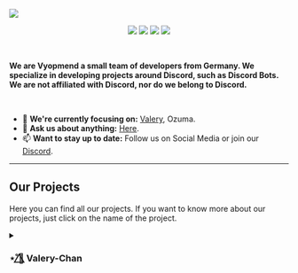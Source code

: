 <a href="#"><img src="https://media.discordapp.net/attachments/881633536250105886/977793637305974864/github.png?width=1440&height=238"></a>


<p align="center"> <a href="https://twitter.com/vyopmend" target="_blank" rel="noopener noreferrer"><img src="https://img.shields.io/badge/Twitter-1D9BEF.svg?&amp;style=flat-square&amp;logo=twitter&amp;logoColor=white" style="max-width: 100%;"></a> <a href="https://discord.gg/XjTgpFWgjS" target="_blank" rel="noopener noreferrer"><img src="https://img.shields.io/badge/Discord-5661F5.svg?&amp;style=flat-square&amp;logo=discord&amp;logoColor=white" style="max-width: 100%;"></a> <a href="https://youtube.com/channel/UCuRkBURDYBS8uiToHhGC8PA" target="_blank" rel="noopener noreferrer"><img src="https://img.shields.io/badge/YouTube-FC0000.svg?&amp;style=flat-square&amp;logo=youtube&amp;logoColor=white" style="max-width: 100%;"></a> <a href="#"><img src="https://komarev.com/ghpvc/?username=vyopmend&color=6666FF&style=flat-square&label=Profile+views" style="max-width: 100%;"></a> <br></p><br>

<p><b>We are Vyopmend a small team of developers from Germany. We specialize in developing projects around Discord, such as Discord Bots.<br>We are not affiliated with Discord, nor do we belong to Discord.</b></p><br>

- 🎯 **We're currently focusing on:** [Valery](#-⃤-valery-chan), Ozuma.
- 💬 **Ask us about anything:** [Here](https://discord.gg/XjTgpFWgjS).
- 📫 **Want to stay up to date:** Follow us on Social Media or join our [Discord](https://discord.gg/XjTgpFWgjS).

---

<h2 style="text-decoration: none;">Our Projects</h2>

Here you can find all our projects. If you want to know more about our projects, just click on the name of the project.

<details>
  <summary><h3> ⋆˚🌺⃤ Valery-Chan</h3></summary>
  <!-- Start HTML Content -->
  <a href="#"> <img align="right" width="150" src="https://media.discordapp.net/attachments/881633536250105886/977934718874030141/v-chan.png"> </a>
  
  <p algin="left">I'm Valery, I'm 17 years old and weigh 119 lbs with a height of 4.99 feet, and I love role-playing games. I was created by Vyopmend, to improve your community server experience and to help you moderate and manage your server.<br><br>I love interacting with people, I often play mini-games or compare different people's levels, but I also enjoy helping other people, which is why I've been trained to understand and translate almost any language.<br><br>Knowing the importance of a well-moderated community server, I offer my help to server moderators, for example, I facilitate bot filtering by using a verification system.</p>
  <!-- Stark Markdown Content -->
  
  ---
  
  <p align="left"><a title="Invite Valery-Chan to your server" href="https://discord.com/oauth2/authorize?client_id=883775689306828900&permissions=543312833791&scope=applications.commands%20bot" target="_blank" rel="noopener noreferrer"><img src="https://img.shields.io/badge/INVITE ME-5865F2?style=for-the-badge&logo=discord&logoColor=white" style="max-width: 100%;"></a> <a title="Vote for Valery-Chan" href="#" target="_blank" rel="noopener noreferrer"><img src="https://img.shields.io/badge/UPVOTE-30363D?style=for-the-badge&logo=GitHub-Sponsors&logoColor=#white" style="max-width: 100%;"></a> <a title="Join the Support Server of Vyopmend" href="https://discord.gg/XjTgpFWgjS" target="_blank" rel="noopener noreferrer"><img src="https://img.shields.io/badge/SUPPORT SERVER-5865F2?style=for-the-badge&logo=discord&logoColor=white" style="max-width: 100%;"></a> <a title="Valery-Chan is offline" href="#" target="_blank" rel="noopener noreferrer"><img src="https://img.shields.io/badge/IN PROGRESS-ED4245?style=for-the-badge&logo=rss&logoColor=white" style="max-width: 100%;"></a></p>
  
  <p> Now that I have briefly introduced myself, I think I should explain to you in detail how to configure me correctly so that you can use all modules exactly as you imagine. Because there are many questions about what modules and commands I offer, you will also find a list of all my modules here. If you want to learn more about each module, click on the name of the module.</p><br><p><b>SOON</b></p>
  <!--
  <details>
    <summary><h4>Modules & Commands</h4></summary>
    <details>
      <summary><h5>Module 1</h5></summary>
      <p>Hello! This is Module 1</p>
    </details>
    <details>
      <summary><h5>Module 2</h5></summary>
      <p>Hello! This is Module 2</p>
    </details>
  </details>
  <details>
    <summary><h4>Guide</h4></summary>
  </details>
  -->
</details>
